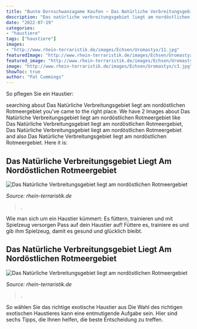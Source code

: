 ```yaml
---
title: "Bunte Dornschwanzagame Kaufen ~ Das Natürliche Verbreitungsgebiet Liegt Am Nordöstlichen Rotmeergebiet"
description: "Das natürliche verbreitungsgebiet liegt am nordöstlichen rotmeergebiet"
date: "2022-07-19"
categories:
- "haustiere"
tags: ["haustiere"]
images:
- "http://www.rhein-terraristik.de/images/Echsen/Uromastyx/11.jpg"
featuredImage: "http://www.rhein-terraristik.de/images/Echsen/Uromastyx/c3.jpg"
featured_image: "http://www.rhein-terraristik.de/images/Echsen/Uromastyx/11.jpg"
image: "http://www.rhein-terraristik.de/images/Echsen/Uromastyx/c3.jpg"
ShowToc: true
author: "Pat Cummings"
---
```



So pflegen Sie ein Haustier:

	

		
searching about Das Natürliche Verbreitungsgebiet liegt am nordöstlichen Rotmeergebiet you've came to the right place. We have 2 Images about Das Natürliche Verbreitungsgebiet liegt am nordöstlichen Rotmeergebiet like Das Natürliche Verbreitungsgebiet liegt am nordöstlichen Rotmeergebiet, Das Natürliche Verbreitungsgebiet liegt am nordöstlichen Rotmeergebiet and also Das Natürliche Verbreitungsgebiet liegt am nordöstlichen Rotmeergebiet. Here it is:
		
    
## Das Natürliche Verbreitungsgebiet Liegt Am Nordöstlichen Rotmeergebiet

<img loading=lazy src="http://www.rhein-terraristik.de/images/Echsen/Uromastyx/c3.jpg" onerror="this.onerror=null;this.src='https://tse4.mm.bing.net/th?id=OIP.2UhdQTH7kTRXxER65rsgDwHaEy&amp;pid=15.1';" alt="Das Natürliche Verbreitungsgebiet liegt am nordöstlichen Rotmeergebiet">

_Source: rhein-terraristik.de_

>. 

	

Wie man sich um ein Haustier kümmert: Es füttern, trainieren und mit Spielzeug versorgen
Pass auf dein Haustier auf! Füttere es, trainiere es und gib ihm Spielzeug, damit es gesund und glücklich bleibt.

    
## Das Natürliche Verbreitungsgebiet Liegt Am Nordöstlichen Rotmeergebiet

<img loading=lazy src="http://www.rhein-terraristik.de/images/Echsen/Uromastyx/11.jpg" onerror="this.onerror=null;this.src='https://tse3.mm.bing.net/th?id=OIP.HtWUeC-evyNXZ6iz5APA4QHaE0&amp;pid=15.1';" alt="Das Natürliche Verbreitungsgebiet liegt am nordöstlichen Rotmeergebiet">

_Source: rhein-terraristik.de_

>. 

	

So wählen Sie das richtige exotische Haustier aus
Die Wahl des richtigen exotischen Haustieres kann eine entmutigende Aufgabe sein. Hier sind sechs Tipps, die Ihnen helfen, die beste Entscheidung zu treffen.


